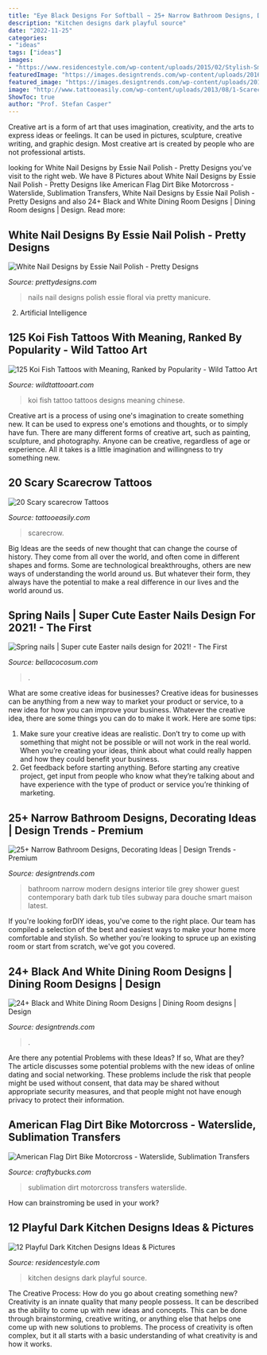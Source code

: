 ```yaml
---
title: "Eye Black Designs For Softball ~ 25+ Narrow Bathroom Designs, Decorating Ideas"
description: "Kitchen designs dark playful source"
date: "2022-11-25"
categories:
- "ideas"
tags: ["ideas"]
images:
- "https://www.residencestyle.com/wp-content/uploads/2015/02/Stylish-Small-Black-Kitchen-Designs.jpg"
featuredImage: "https://images.designtrends.com/wp-content/uploads/2016/02/08064521/Black-and-White-Modern-narrow-Bathroom-design.jpeg"
featured_image: "https://images.designtrends.com/wp-content/uploads/2016/02/08064521/Black-and-White-Modern-narrow-Bathroom-design.jpeg"
image: "http://www.tattooeasily.com/wp-content/uploads/2013/08/1-Scarecrow-Tattoos.jpg"
ShowToc: true
author: "Prof. Stefan Casper"
---
```



Creative art is a form of art that uses imagination, creativity, and the arts to express ideas or feelings. It can be used in pictures, sculpture, creative writing, and graphic design. Most creative art is created by people who are not professional artists.

	

		
looking for White Nail Designs by Essie Nail Polish - Pretty Designs you've visit to the right web. We have 8 Pictures about White Nail Designs by Essie Nail Polish - Pretty Designs like American Flag Dirt Bike Motorcross - Waterslide, Sublimation Transfers, White Nail Designs by Essie Nail Polish - Pretty Designs and also 24+ Black and White Dining Room Designs | Dining Room designs | Design. Read more:
		
    
## White Nail Designs By Essie Nail Polish - Pretty Designs

<img loading=lazy src="https://www.prettydesigns.com/wp-content/uploads/2014/04/White-Nails-with-Floral-Print.jpg" onerror="this.onerror=null;this.src='https://tse2.mm.bing.net/th?id=OIP.p8iMRIvCxRMzP2KN8qhyyAHaJ3&amp;pid=15.1';" alt="White Nail Designs by Essie Nail Polish - Pretty Designs">

_Source: prettydesigns.com_

>nails nail designs polish essie floral via pretty manicure. 

	

2. Artificial Intelligence 

    
## 125 Koi Fish Tattoos With Meaning, Ranked By Popularity - Wild Tattoo Art

<img loading=lazy src="https://www.wildtattooart.com/wp-content/uploads/2018/01/koi-fish-tattoos-30011847.jpg" onerror="this.onerror=null;this.src='https://tse4.mm.bing.net/th?id=OIP.3k9AJa1pUezxEccY58FnQgHaKq&amp;pid=15.1';" alt="125 Koi Fish Tattoos with Meaning, Ranked by Popularity - Wild Tattoo Art">

_Source: wildtattooart.com_

>koi fish tattoo tattoos designs meaning chinese. 

	

Creative art is a process of using one's imagination to create something new. It can be used to express one's emotions and thoughts, or to simply have fun. There are many different forms of creative art, such as painting, sculpture, and photography. Anyone can be creative, regardless of age or experience. All it takes is a little imagination and willingness to try something new.

    
## 20 Scary Scarecrow Tattoos

<img loading=lazy src="http://www.tattooeasily.com/wp-content/uploads/2013/08/1-Scarecrow-Tattoos.jpg" onerror="this.onerror=null;this.src='https://tse3.mm.bing.net/th?id=OIP.1heORyVjd9mzUFwrOXmVDAHaKD&amp;pid=15.1';" alt="20 Scary scarecrow Tattoos">

_Source: tattooeasily.com_

>scarecrow. 

	

Big Ideas are the seeds of new thought that can change the course of history. They come from all over the world, and often come in different shapes and forms. Some are technological breakthroughs, others are new ways of understanding the world around us. But whatever their form, they always have the potential to make a real difference in our lives and the world around us.

    
## Spring Nails | Super Cute Easter Nails Design For 2021! - The First

<img loading=lazy src="https://bellacocosum.com/wp-content/uploads/2021/03/21-6.jpg" onerror="this.onerror=null;this.src='https://tse2.mm.bing.net/th?id=OIP.kLBQrrU5al7GBclGhe9wbgHaLO&amp;pid=15.1';" alt="Spring nails | Super cute Easter nails design for 2021! - The First">

_Source: bellacocosum.com_

>. 

	

What are some creative ideas for businesses?
Creative ideas for businesses can be anything from a new way to market your product or service, to a new idea for how you can improve your business. Whatever the creative idea, there are some things you can do to make it work. Here are some tips: 
1. Make sure your creative ideas are realistic. Don’t try to come up with something that might not be possible or will not work in the real world. When you’re creating your ideas, think about what could really happen and how they could benefit your business. 
2. Get feedback before starting anything. Before starting any creative project, get input from people who know what they’re talking about and have experience with the type of product or service you’re thinking of marketing.

    
## 25+ Narrow Bathroom Designs, Decorating Ideas | Design Trends - Premium

<img loading=lazy src="https://images.designtrends.com/wp-content/uploads/2016/02/08064521/Black-and-White-Modern-narrow-Bathroom-design.jpeg" onerror="this.onerror=null;this.src='https://tse4.mm.bing.net/th?id=OIP.7Lv00D92y8lnKeWnTluSmwHaJ4&amp;pid=15.1';" alt="25+ Narrow Bathroom Designs, Decorating Ideas | Design Trends - Premium">

_Source: designtrends.com_

>bathroom narrow modern designs interior tile grey shower guest contemporary bath dark tub tiles subway para douche smart maison latest. 

	

If you're looking forDIY ideas, you've come to the right place. Our team has compiled a selection of the best and easiest ways to make your home more comfortable and stylish. So whether you're looking to spruce up an existing room or start from scratch, we've got you covered.

    
## 24+ Black And White Dining Room Designs | Dining Room Designs | Design

<img loading=lazy src="https://images.designtrends.com/wp-content/uploads/2016/03/17130459/Modern-Black-and-White-Dining-Room.jpeg" onerror="this.onerror=null;this.src='https://tse4.mm.bing.net/th?id=OIP.6krqgbc_07dzAqgtNGWgwAHaJ4&amp;pid=15.1';" alt="24+ Black and White Dining Room Designs | Dining Room designs | Design">

_Source: designtrends.com_

>. 

	

Are there any potential Problems with these Ideas? If so, What are they?
The article discusses some potential problems with the new ideas of online dating and social networking. These problems include the risk that people might be used without consent, that data may be shared without appropriate security measures, and that people might not have enough privacy to protect their information.

    
## American Flag Dirt Bike Motorcross - Waterslide, Sublimation Transfers

<img loading=lazy src="https://cdn.shopify.com/s/files/1/0247/8679/6618/products/MOTORCROSS-FLAG-WC_1200x1200.jpg?v=1585083290" onerror="this.onerror=null;this.src='https://tse4.mm.bing.net/th?id=OIP.m1NaYjwoBR-xmygWkP4MrAHaFu&amp;pid=15.1';" alt="American Flag Dirt Bike Motorcross - Waterslide, Sublimation Transfers">

_Source: craftybucks.com_

>sublimation dirt motorcross transfers waterslide. 

	

How can brainstroming be used in your work?
 

    
## 12 Playful Dark Kitchen Designs Ideas &amp; Pictures

<img loading=lazy src="https://www.residencestyle.com/wp-content/uploads/2015/02/Stylish-Small-Black-Kitchen-Designs.jpg" onerror="this.onerror=null;this.src='https://tse3.mm.bing.net/th?id=OIP.tnu2H1--kdh4WXvvScLlYAHaJ5&amp;pid=15.1';" alt="12 Playful Dark Kitchen Designs Ideas &amp; Pictures">

_Source: residencestyle.com_

>kitchen designs dark playful source. 

	

The Creative Process: How do you go about creating something new?
Creativity is an innate quality that many people possess. It can be described as the ability to come up with new ideas and concepts. This can be done through brainstorming, creative writing, or anything else that helps one come up with new solutions to problems. The process of creativity is often complex, but it all starts with a basic understanding of what creativity is and how it works.

